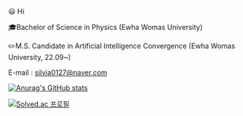 :smiley: Hi

:mortar_board:Bachelor of Science in Physics (Ewha Womas University)

:pencil2:M.S. Candidate  in Artificial Intelligence Convergence (Ewha Womas University, 22.09~)

E-mail : silvia0127@naver.com



[![Anurag's GitHub stats](https://github-readme-stats.vercel.app/api?username=JIEUNNN27)](https://github.com/anuraghazra/github-readme-stats)

[![Solved.ac
프로필](http://mazassumnida.wtf/api/v2/generate_badge?boj=icecream7593)](https://solved.ac/icecream7593)